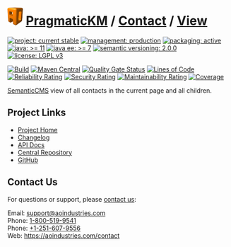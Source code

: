# [<img src="ao-logo.png" alt="AO Logo" width="35" height="40">](https://github.com/ao-apps) [PragmaticKM](https://github.com/ao-apps/pragmatickm) / [Contact](https://github.com/ao-apps/pragmatickm-contact) / [View](https://github.com/ao-apps/pragmatickm-contact-view)

[![project: current stable](https://pragmatickm.com/ao-badges/project-current-stable.svg)](https://aoindustries.com/life-cycle#project-current-stable)
[![management: production](https://pragmatickm.com/ao-badges/management-production.svg)](https://aoindustries.com/life-cycle#management-production)
[![packaging: active](https://pragmatickm.com/ao-badges/packaging-active.svg)](https://aoindustries.com/life-cycle#packaging-active)  
[![java: &gt;= 11](https://pragmatickm.com/ao-badges/java-11.svg)](https://docs.oracle.com/en/java/javase/11/)
[![java ee: &gt;= 7](https://pragmatickm.com/ao-badges/javaee-7.svg)](https://docs.oracle.com/javaee/7/)
[![semantic versioning: 2.0.0](https://pragmatickm.com/ao-badges/semver-2.0.0.svg)](https://semver.org/spec/v2.0.0.html)
[![license: LGPL v3](https://pragmatickm.com/ao-badges/license-lgpl-3.0.svg)](https://www.gnu.org/licenses/lgpl-3.0)

[![Build](https://github.com/ao-apps/pragmatickm-contact-view/workflows/Build/badge.svg?branch=1.x)](https://github.com/ao-apps/pragmatickm-contact-view/actions?query=workflow%3ABuild)
[![Maven Central](https://maven-badges.herokuapp.com/maven-central/com.pragmatickm/pragmatickm-contact-view/badge.svg)](https://maven-badges.herokuapp.com/maven-central/com.pragmatickm/pragmatickm-contact-view)
[![Quality Gate Status](https://sonarcloud.io/api/project_badges/measure?branch=1.x&project=com.pragmatickm%3Apragmatickm-contact-view&metric=alert_status)](https://sonarcloud.io/dashboard?branch=1.x&id=com.pragmatickm%3Apragmatickm-contact-view)
[![Lines of Code](https://sonarcloud.io/api/project_badges/measure?branch=1.x&project=com.pragmatickm%3Apragmatickm-contact-view&metric=ncloc)](https://sonarcloud.io/component_measures?branch=1.x&id=com.pragmatickm%3Apragmatickm-contact-view&metric=ncloc)  
[![Reliability Rating](https://sonarcloud.io/api/project_badges/measure?branch=1.x&project=com.pragmatickm%3Apragmatickm-contact-view&metric=reliability_rating)](https://sonarcloud.io/component_measures?branch=1.x&id=com.pragmatickm%3Apragmatickm-contact-view&metric=Reliability)
[![Security Rating](https://sonarcloud.io/api/project_badges/measure?branch=1.x&project=com.pragmatickm%3Apragmatickm-contact-view&metric=security_rating)](https://sonarcloud.io/component_measures?branch=1.x&id=com.pragmatickm%3Apragmatickm-contact-view&metric=Security)
[![Maintainability Rating](https://sonarcloud.io/api/project_badges/measure?branch=1.x&project=com.pragmatickm%3Apragmatickm-contact-view&metric=sqale_rating)](https://sonarcloud.io/component_measures?branch=1.x&id=com.pragmatickm%3Apragmatickm-contact-view&metric=Maintainability)
[![Coverage](https://sonarcloud.io/api/project_badges/measure?branch=1.x&project=com.pragmatickm%3Apragmatickm-contact-view&metric=coverage)](https://sonarcloud.io/component_measures?branch=1.x&id=com.pragmatickm%3Apragmatickm-contact-view&metric=Coverage)

[SemanticCMS](https://github.com/ao-apps/semanticcms) view of all contacts in the current page and all children.

## Project Links
* [Project Home](https://pragmatickm.com/contact/view/)
* [Changelog](https://pragmatickm.com/contact/view/changelog)
* [API Docs](https://pragmatickm.com/contact/view/apidocs/)
* [Central Repository](https://central.sonatype.com/artifact/com.pragmatickm/pragmatickm-contact-view)
* [GitHub](https://github.com/ao-apps/pragmatickm-contact-view)

## Contact Us
For questions or support, please [contact us](https://aoindustries.com/contact):

Email: [support@aoindustries.com](mailto:support@aoindustries.com)  
Phone: [1-800-519-9541](tel:1-800-519-9541)  
Phone: [+1-251-607-9556](tel:+1-251-607-9556)  
Web: https://aoindustries.com/contact
